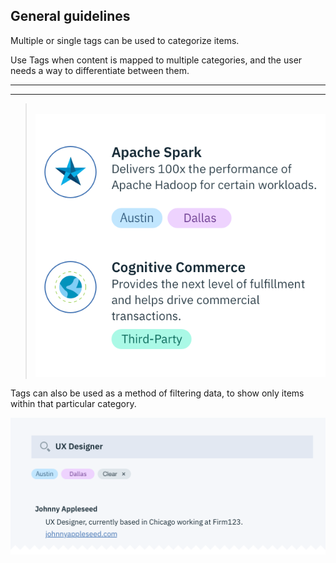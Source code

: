 ## General guidelines

Multiple or single tags can be used to categorize items.

Use Tags when content is mapped to multiple categories, and the user needs a way to differentiate between them.

---
***
> 
![Tags example](images/tag-usage-1.png)

Tags can also be used as a method of filtering data, to show only items within that particular category.

![Tags to filter](images/tag-usage-2.png)

